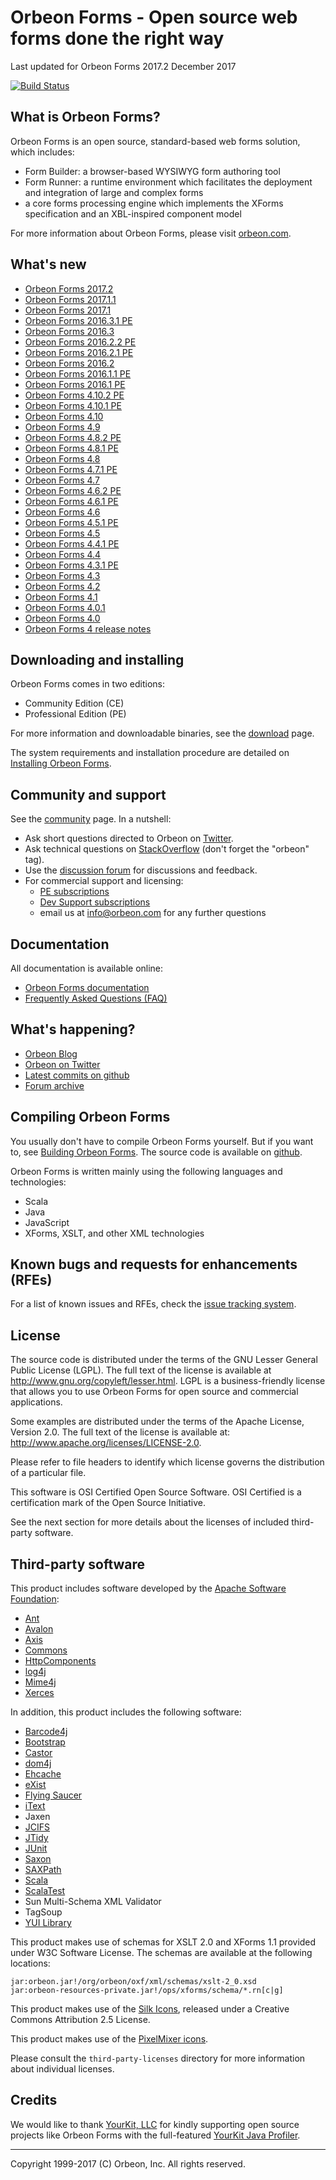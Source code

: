 Orbeon Forms - Open source web forms done the right way
=======================================================

Last updated for Orbeon Forms 2017.2 December 2017

[![Build Status](https://travis-ci.org/orbeon/orbeon-forms.svg?branch=master)](https://travis-ci.org/orbeon/orbeon-forms)

What is Orbeon Forms?
---------------------

Orbeon Forms is an open source, standard-based web forms solution, which includes:

- Form Builder: a browser-based WYSIWYG form authoring tool
- Form Runner: a runtime environment which facilitates the deployment and integration of large and complex forms
- a core forms processing engine which implements the XForms specification and an XBL-inspired component model

For more information about Orbeon Forms, please visit [orbeon.com](http://www.orbeon.com/).


What's new
----------

- [Orbeon Forms 2017.2](http://blog.orbeon.com/2017/12/orbeon-forms-20172.html)
- [Orbeon Forms 2017.1.1](http://blog.orbeon.com/2017/09/orbeon-forms-201711-pe.html)
- [Orbeon Forms 2017.1](http://blog.orbeon.com/2017/06/orbeon-forms-20171.html)
- [Orbeon Forms 2016.3.1 PE](http://blog.orbeon.com/2017/05/orbeon-forms-201631.html)
- [Orbeon Forms 2016.3](http://blog.orbeon.com/2016/12/orbeon-forms-20163.html)
- [Orbeon Forms 2016.2.2 PE](http://blog.orbeon.com/2016/11/orbeon-forms-201622-pe.html)
- [Orbeon Forms 2016.2.1 PE](http://blog.orbeon.com/2016/09/orbeon-forms-201621.html)
- [Orbeon Forms 2016.2](http://blog.orbeon.com/2016/08/orbeon-forms-20162.html)
- [Orbeon Forms 2016.1.1 PE](http://blog.orbeon.com/2016/10/orbeon-forms-201611-pe.html)
- [Orbeon Forms 2016.1 PE](http://blog.orbeon.com/2016/04/orbeon-forms-20161.html)
- [Orbeon Forms 4.10.2 PE](http://blog.orbeon.com/2015/12/orbeon-forms-4102.html)
- [Orbeon Forms 4.10.1 PE](http://blog.orbeon.com/2015/11/orbeon-forms-4101.html)
- [Orbeon Forms 4.10](http://blog.orbeon.com/2015/08/orbeon-forms-410.html)
- [Orbeon Forms 4.9](http://blog.orbeon.com/2015/05/orbeon-forms-49.html)
- [Orbeon Forms 4.8.2 PE](http://blog.orbeon.com/2015/03/orbeon-forms-482.html)
- [Orbeon Forms 4.8.1 PE](http://blog.orbeon.com/2015/02/orbeon-forms-481.html)
- [Orbeon Forms 4.8](http://blog.orbeon.com/2015/01/orbeon-forms-48.html)
- [Orbeon Forms 4.7.1 PE](http://blog.orbeon.com/2014/12/orbeon-forms-471.html)
- [Orbeon Forms 4.7](http://blog.orbeon.com/2014/09/orbeon-forms-47.html)
- [Orbeon Forms 4.6.2 PE](http://blog.orbeon.com/2014/08/orbeon-forms-462.html)
- [Orbeon Forms 4.6.1 PE](http://blog.orbeon.com/2014/07/orbeon-forms-461.html)
- [Orbeon Forms 4.6](http://blog.orbeon.com/2014/06/orbeon-forms-46.html)
- [Orbeon Forms 4.5.1 PE](http://blog.orbeon.com/2014/05/orbeon-forms-451.html)
- [Orbeon Forms 4.5](http://blog.orbeon.com/2014/04/orbeon-forms-45.html)
- [Orbeon Forms 4.4.1 PE](http://blog.orbeon.com/2014/01/orbeon-forms-441-pe.html)
- [Orbeon Forms 4.4](http://blog.orbeon.com/2013/11/orbeon-forms-44.html)
- [Orbeon Forms 4.3.1 PE](http://blog.orbeon.com/2013/08/orbeon-forms-431-pe.html)
- [Orbeon Forms 4.3](http://blog.orbeon.com/2013/08/orbeon-forms-43.html)
- [Orbeon Forms 4.2](http://blog.orbeon.com/2013/05/orbeon-forms-42.html)
- [Orbeon Forms 4.1](http://blog.orbeon.com/2013/04/orbeon-forms-41.html)
- [Orbeon Forms 4.0.1](http://blog.orbeon.com/2013/03/orbeon-forms-401.html)
- [Orbeon Forms 4.0](http://blog.orbeon.com/2013/03/announcing-orbeon-forms-40.html)
- [Orbeon Forms 4 release notes](http://wiki.orbeon.com/forms/doc/developer-guide/release-notes/40)


Downloading and installing
--------------------------

Orbeon Forms comes in two editions:

- Community Edition (CE)
- Professional Edition (PE)

For more information and downloadable binaries, see the [download](http://www.orbeon.com/download) page.

The system requirements and installation procedure are detailed on
[Installing Orbeon Forms](http://doc.orbeon.com/installation/).


Community and support
---------------------

See the [community](http://www.orbeon.com/community) page. In a nutshell:

- Ask short questions directed to Orbeon on [Twitter](https://twitter.com/intent/tweet?in_reply_to=orbeon&in_reply_to_status_id=261900968369729536&source=webclient&text=%40orbeon+).
- Ask technical questions on [StackOverflow](https://stackoverflow.com/questions/ask?tags=orbeon) (don't forget the "orbeon" tag).
- Use the [discussion forum](http://discuss.orbeon.com/) for discussions and feedback.
- For commercial support and licensing:
    - [PE subscriptions](http://www.orbeon.com/pricing)
    - [Dev Support subscriptions](http://www.orbeon.com/services)
    - email us at info@orbeon.com for any further questions


Documentation
-------------

All documentation is available online:

- [Orbeon Forms documentation](http://doc.orbeon.com/)
- [Frequently Asked Questions (FAQ)](http://doc.orbeon.com/faq/)


What's happening?
-----------------

- [Orbeon Blog](http://blog.orbeon.com/)
- [Orbeon on Twitter](http://twitter.com/orbeon)
- [Latest commits on github](https://github.com/orbeon/orbeon-forms/commits/)
- [Forum archive](http://discuss.orbeon.com/)


Compiling Orbeon Forms
----------------------

You usually don't have to compile Orbeon Forms yourself. But if you want to, see
[Building Orbeon Forms](http://doc.orbeon.com/contributors/building-orbeon-forms.html).
The source code is available on [github](https://github.com/orbeon/orbeon-forms/).

Orbeon Forms is written mainly using the following languages and technologies:

- Scala
- Java
- JavaScript
- XForms, XSLT, and other XML technologies


Known bugs and requests for enhancements (RFEs)
-----------------------------------------------

For a list of known issues and RFEs, check the [issue tracking system](https://github.com/orbeon/orbeon-forms/issues).


License
-------

The source code is distributed under the terms of the GNU Lesser General
Public License (LGPL). The full text of the license is available at
<http://www.gnu.org/copyleft/lesser.html>. LGPL is a business-friendly
license that allows you to use Orbeon Forms for open source and
commercial applications.

Some examples are distributed under the terms of the Apache License,
Version 2.0. The full text of the license is available at:
<http://www.apache.org/licenses/LICENSE-2.0>.

Please refer to file headers to identify which license governs the
distribution of a particular file.

This software is OSI Certified Open Source Software. OSI Certified is
a certification mark of the Open Source Initiative.

See the next section for more details about the licenses of included
third-party software.


Third-party software
--------------------

This product includes software developed by the [Apache Software Foundation](http://www.apache.org/):

- [Ant](http://ant.apache.org/)
- [Avalon](http://avalon.apache.org/closed.html)
- [Axis](http://axis.apache.org/)
- [Commons](http://commons.apache.org/)
- [HttpComponents](http://hc.apache.org/)
- [log4j](http://logging.apache.org/log4j/)
- [Mime4j](http://james.apache.org/mime4j/)
- [Xerces](http://xerces.apache.org/xerces-j/)

In addition, this product includes the following software:

- [Barcode4j](http://barcode4j.sourceforge.net/)
- [Bootstrap](http://getbootstrap.com/)
- [Castor](http://www.castor.org/)
- [dom4j](http://www.dom4j.org/)
- [Ehcache](http://ehcache.org/)
- [eXist](http://exist-db.org/)
- [Flying Saucer](http://code.google.com/p/flying-saucer/)
- [iText](https://itextpdf.com/)
- Jaxen
- [JCIFS](http://jcifs.samba.org/)
- [JTidy](http://jtidy.sourceforge.net/)
- [JUnit](http://junit.org/)
- [Saxon](http://saxon.sourceforge.net/)
- [SAXPath](https://sourceforge.net/projects/saxpath)
- [Scala](http://www.scala-lang.org/)
- [ScalaTest](http://www.scalatest.org/)
- Sun Multi-Schema XML Validator
- TagSoup
- [YUI Library](http://yuilibrary.com/)

This product makes use of schemas for XSLT 2.0 and XForms 1.1 provided
under W3C Software License. The schemas are available at the following
locations:

    jar:orbeon.jar!/org/orbeon/oxf/xml/schemas/xslt-2_0.xsd
    jar:orbeon-resources-private.jar!/ops/xforms/schema/*.rn[c|g]

This product makes use of the [Silk Icons](<http://www.famfamfam.com/lab/icons/silk/>), released
under a Creative Commons Attribution 2.5 License.

This product makes use of the [PixelMixer icons](http://www.iconarchive.com/artist/pixelmixer.html).

Please consult the `third-party-licenses` directory for more information
about individual licenses.

Credits
-------

We would like to thank [YourKit, LLC](https://www.yourkit.com/) for kindly supporting open source projects like Orbeon
Forms with the full-featured [YourKit Java Profiler](https://www.yourkit.com/java/profiler/index.jsp).

---

Copyright 1999-2017 (C) Orbeon, Inc. All rights reserved.

